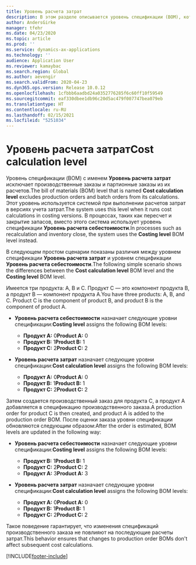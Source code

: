 ```yaml
---
title: Уровень расчета затрат
description: В этом разделе описывается уровень спецификации (BOM), который называется уровнем расчета затрат. Этот уровень спецификации исключает производственные и партионные заказы из их расчетов.
author: AndersGirke
manager: tfehr
ms.date: 04/23/2020
ms.topic: article
ms.prod: ''
ms.service: dynamics-ax-applications
ms.technology: ''
audience: Application User
ms.reviewer: kamaybac
ms.search.region: Global
ms.author: aevengir
ms.search.validFrom: 2020-04-23
ms.dyn365.ops.version: Release 10.0.12
ms.openlocfilehash: 1cfbbb6aadbd24a0352776285f6c60ff10f59549
ms.sourcegitcommit: eaf330dbee1db96c20d5ac479f007747bea079eb
ms.translationtype: HT
ms.contentlocale: ru-RU
ms.lasthandoff: 02/15/2021
ms.locfileid: "5251034"
---
```

# <a name="cost-calculation-level"></a><span data-ttu-id="169e4-104">Уровень расчета затрат</span><span class="sxs-lookup"><span data-stu-id="169e4-104">Cost calculation level</span></span>

<span data-ttu-id="169e4-105">Уровень спецификации (BOM) с именем **Уровень расчета затрат** исключает производственные заказы и партионные заказы из их расчетов.</span><span class="sxs-lookup"><span data-stu-id="169e4-105">The bill of materials (BOM) level that is named **Cost calculation level** excludes production orders and batch orders from its calculations.</span></span> <span data-ttu-id="169e4-106">Этот уровень используется системой при выполнении расчетов затрат в версиях учета затрат.</span><span class="sxs-lookup"><span data-stu-id="169e4-106">The system uses this level when it runs cost calculations in costing versions.</span></span> <span data-ttu-id="169e4-107">В процессах, таких как пересчет и закрытие запасов, вместо этого система использует уровень спецификации **Уровень расчета себестоимости**.</span><span class="sxs-lookup"><span data-stu-id="169e4-107">In processes such as recalculation and inventory close, the system uses the **Costing level** BOM level instead.</span></span>

<span data-ttu-id="169e4-108">В следующем простом сценарии показаны различия между уровнем спецификации **Уровень расчета затрат** и уровнем спецификации **Уровень расчета себестоимости**.</span><span class="sxs-lookup"><span data-stu-id="169e4-108">The following simple scenario shows the differences between the **Cost calculation level** BOM level and the **Costing level** BOM level.</span></span>

<span data-ttu-id="169e4-109">Имеется три продукта: A, B и C. Продукт C — это компонент продукта B, а продукт B — компонент продукта A.</span><span class="sxs-lookup"><span data-stu-id="169e4-109">You have three products: A, B, and C. Product C is the component of product B, and product B is the component of product A.</span></span>

- <span data-ttu-id="169e4-110">**Уровень расчета себестоимости** назначает следующие уровни спецификации:</span><span class="sxs-lookup"><span data-stu-id="169e4-110">**Costing level** assigns the following BOM levels:</span></span>

    - <span data-ttu-id="169e4-111">**Продукт A:** 0</span><span class="sxs-lookup"><span data-stu-id="169e4-111">**Product A:** 0</span></span>
    - <span data-ttu-id="169e4-112">**Продукт B:** 1</span><span class="sxs-lookup"><span data-stu-id="169e4-112">**Product B:** 1</span></span>
    - <span data-ttu-id="169e4-113">**Продукт C:** 2</span><span class="sxs-lookup"><span data-stu-id="169e4-113">**Product C:** 2</span></span>

- <span data-ttu-id="169e4-114">**Уровень расчета затрат** назначает следующие уровни спецификации:</span><span class="sxs-lookup"><span data-stu-id="169e4-114">**Cost calculation level** assigns the following BOM levels:</span></span>

    - <span data-ttu-id="169e4-115">**Продукт A:** 0</span><span class="sxs-lookup"><span data-stu-id="169e4-115">**Product A:** 0</span></span>
    - <span data-ttu-id="169e4-116">**Продукт B:** 1</span><span class="sxs-lookup"><span data-stu-id="169e4-116">**Product B:** 1</span></span>
    - <span data-ttu-id="169e4-117">**Продукт C:** 2</span><span class="sxs-lookup"><span data-stu-id="169e4-117">**Product C:** 2</span></span>

<span data-ttu-id="169e4-118">Затем создается производственный заказ для продукта C, а продукт А добавляется в спецификацию производственного заказа.</span><span class="sxs-lookup"><span data-stu-id="169e4-118">A production order for product C is then created, and product A is added to the production order BOM.</span></span> <span data-ttu-id="169e4-119">После оценки заказа уровни спецификации обновляются следующим образом:</span><span class="sxs-lookup"><span data-stu-id="169e4-119">After the order is estimated, BOM levels are updated in the following way:</span></span>

- <span data-ttu-id="169e4-120">**Уровень расчета себестоимости** назначает следующие уровни спецификации:</span><span class="sxs-lookup"><span data-stu-id="169e4-120">**Costing level** assigns the following BOM levels:</span></span>

    - <span data-ttu-id="169e4-121">**Продукт B:** 1</span><span class="sxs-lookup"><span data-stu-id="169e4-121">**Product B:** 1</span></span>
    - <span data-ttu-id="169e4-122">**Продукт C:** 2</span><span class="sxs-lookup"><span data-stu-id="169e4-122">**Product C:** 2</span></span>
    - <span data-ttu-id="169e4-123">**Продукт A:** 3</span><span class="sxs-lookup"><span data-stu-id="169e4-123">**Product A:** 3</span></span>

- <span data-ttu-id="169e4-124">**Уровень расчета затрат** назначает следующие уровни спецификации:</span><span class="sxs-lookup"><span data-stu-id="169e4-124">**Cost calculation level** assigns the following BOM levels:</span></span>

    - <span data-ttu-id="169e4-125">**Продукт A:** 0</span><span class="sxs-lookup"><span data-stu-id="169e4-125">**Product A:** 0</span></span>
    - <span data-ttu-id="169e4-126">**Продукт B:** 1</span><span class="sxs-lookup"><span data-stu-id="169e4-126">**Product B:** 1</span></span>
    - <span data-ttu-id="169e4-127">**Продукт C:** 2</span><span class="sxs-lookup"><span data-stu-id="169e4-127">**Product C:** 2</span></span>

<span data-ttu-id="169e4-128">Такое поведение гарантирует, что изменения спецификаций производственного заказа не повлияют на последующие расчеты затрат.</span><span class="sxs-lookup"><span data-stu-id="169e4-128">This behavior ensures that changes to production order BOMs don't affect subsequent cost calculations.</span></span>


[!INCLUDE[footer-include](../../includes/footer-banner.md)]
